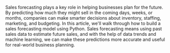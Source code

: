 Sales forecasting plays a key role in helping businesses plan for the future. By predicting how much they might sell in the coming days, weeks, or months, companies can make smarter decisions about inventory, staffing, marketing, and budgeting. In this article, we'll walk through how to build a sales forecasting model using Python. Sales forecasting means using past sales data to estimate future sales, and with the help of data trends and machine learning, we can make these predictions more accurate and useful for real-world business planning.
